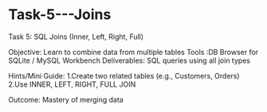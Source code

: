 # Task-5---Joins
 Task 5:  SQL Joins (Inner, Left, Right, Full)
 
 Objective: Learn to combine data from multiple tables
 Tools :DB Browser for SQLite / MySQL Workbench
 Deliverables: SQL queries using all join types
 
 Hints/Mini Guide:
 1.Create two related tables (e.g., Customers, Orders)
 2.Use INNER, LEFT, RIGHT, FULL JOIN
 
 Outcome:    Mastery of merging data
